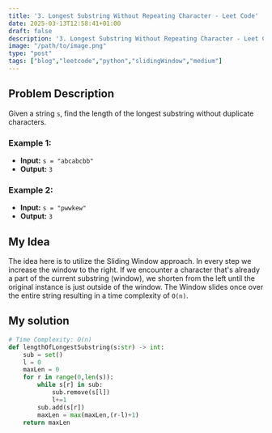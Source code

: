 ```yaml
---
title: '3. Longest Substring Without Repeating Character - Leet Code'
date: 2025-03-13T12:58:41+01:00
draft: false
description: '3. Longest Substring Without Repeating Character - Leet Code'
image: "/path/to/image.png"
type: "post"
tags: ["blog","leetcode","python","slidingWindow","medium"]
---
```

## Problem Description

Given a string `s`, find the length of the longest substring without duplicate characters.

### Example 1:
* **Input:** `s = "abcabcbb"`
* **Output:** `3`
### Example 2:
* **Input:** `s = "pwwkew"`
* **Output:** `3`

## My Idea

The idea here is to utilize the Sliding Window approach. In every step we increase the window to the right. If we encounter a character that's already a part of the current substring (window), we shorten from the left until the original instance is just outside of the window. The Window slides once over the entire string resulting in a time complexity of `O(n)`.

## My solution
```python
# Time Complexity: O(n)
def lengthOfLongestSubstring(s:str) -> int:
    sub = set()
    l = 0
    maxLen = 0
    for r in range(0,len(s)):
        while s[r] in sub:
            sub.remove(s[l])
            l+=1
        sub.add(s[r])
        maxLen = max(maxLen,(r-l)+1)
    return maxLen
```
